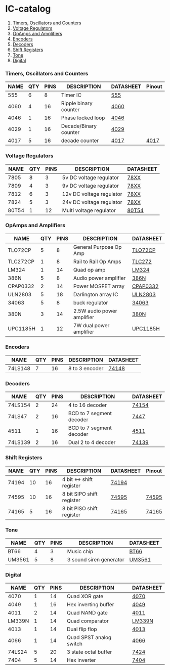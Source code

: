 # IC-catalog

1. [Timers, Oscillators and Counters](#Timers)
2. [Voltage Regulators](#VoltageRegulators)
3. [OpAmps and Amplifiers](#Amplifiers)
4. [Encoders](#Encoders)
5. [Decoders](#Decoders)
6. [Shift Registers](#ShiftRegisters)
6. [Tone](#Tone)
7. [Digital](#Digital)

### <a name="Timers"></a>Timers, Oscillators and Counters
NAME     | QTY | PINS| DESCRIPTION              | DATASHEET                   | Pinout      
---------|-----|-----|--------------------------|-----------------------------|---------------
555      | 6   | 8   | Timer IC                 | [555](555/datasheet.pdf)    | 
4060     | 4   | 16  | Ripple binary counter    | [4060](4060/datasheet.pdf)  | 
4046     | 1   | 16  | Phase locked loop        | [4046](4046/datasheet.pdf)  | 
4029     | 1   | 16  | Decade/Binary counter    | [4029](4029/datasheet.pdf)  | 
4017     | 5   | 16  | decade counter           | [4017](4017/datasheet.pdf)  | [4017](4017/pinout.txt)


### <a name="VoltageRegulators"></a>Voltage Regulators
NAME     | QTY | PINS| DESCRIPTION              | DATASHEET                         
---------|-----|-----|--------------------------|-----------------------------------
7805     | 8   | 3   | 5v DC voltage regulator  | [78XX](78XX/datasheet.pdf)        
7809     | 4   | 3   | 9v DC voltage regulator  | [78XX](78XX/datasheet.pdf)        
7812     | 6   | 3   | 12v DC voltage regulator | [78XX](78XX/datasheet.pdf)        
7824     | 5   | 3   | 24v DC voltage regulator | [78XX](78XX/datasheet.pdf)        
80T54    | 1   | 12  | Multi voltage regulator  | [80T54](80T54/datasheet.pdf)      

### <a name="Amplifiers"></a>OpAmps and Amplifiers
NAME     | QTY | PINS| DESCRIPTION              | DATASHEET                         
---------|-----|-----|--------------------------|-----------------------------------
TLO72CP  | 5   | 8   | General Purpose Op Amp   | [TLO72CP](TLO72CP/datasheet.pdf)  
TLC272CP | 1   | 8   | Rail to Rail Op Amps     | [TLC272](TLC272/datasheet.pdf)    
LM324    | 1   | 14  | Quad op amp              | [LM324](LM324/datasheet.pdf)
386N     | 5   | 8   | Audio power amplifier    | [386N](386N/datasheet.pdf)
CPAP0332 | 2   | 14  | Power MOSFET array       | [CPAP0332](CPAP0332/datasheet.pdf)
ULN2803  | 5   | 18  | Darlington array IC      | [ULN2803](ULN2803/datasheet.pdf)
34063    | 5   | 8   | buck regulator           | [34063](34063/datasheet.pdf)
380N     | 3   | 14  |2.5W audio power amplifier| [380N](380N/datasheet.pdf)
UPC1185H | 1   | 12  | 7W dual power amplifier  | [UPC1185H](UPC1185H/datasheet.pdf)

### <a name="Encoders"></a>Encoders
NAME     | QTY | PINS| DESCRIPTION              | DATASHEET                         
---------|-----|-----|--------------------------|-----------------------------------
74LS148  | 7   | 16  | 8 to 3 encoder           | [74148](74148/datasheet.pdf)      

### <a name="Decoders"></a>Decoders
NAME     | QTY | PINS| DESCRIPTION              | DATASHEET                         
---------|-----|-----|--------------------------|-----------------------------------
74LS154  | 2   | 24  | 4 to 16 decoder          | [74154](74154/datasheet.pdf)      
74LS47   | 2   | 16  | BCD to 7 segment decoder | [7447](7447/datasheet.pdf)        
4511 	 | 1   | 16  | BCD to 7 segment decoder | [4511](4511/datasheet.pdf)		
74LS139  | 2   | 16  | Dual 2 to 4 decoder      | [74139](74139/datasheet.pdf)      

### <a name="ShiftRegisters"></a>Shift Registers
NAME     | QTY | PINS| DESCRIPTION              | DATASHEET                        | Pinout    
---------|-----|-----|--------------------------|----------------------------------|------------------
74194    | 10  | 16  | 4 bit <-> shift register | [74194](74194/datasheet.pdf)     | 
74595    | 10  | 16  | 8 bit SIPO shift register| [74595](74595/datasheet.pdf)     | [74595](74595/pinout.txt)
74165    | 5   | 16  | 8 bit PISO shift register| [74165](74165/datasheet.pdf)     | [74165](74165/pinout.txt)

### <a name="Tone"></a>Tone
NAME     | QTY | PINS| DESCRIPTION              | DATASHEET                         
---------|-----|-----|--------------------------|-----------------------------------
BT66     | 4   | 3   | Music chip               | [BT66](BT66/datasheet.pdf) 
UM3561   | 5   | 8   | 3 sound siren generator  | [UM3561](3561/datasheet.pdf)     

### <a name="Digital"></a>Digital
NAME     | QTY | PINS| DESCRIPTION              | DATASHEET                         
---------|-----|-----|--------------------------|-----------------------------------
4070     | 1   | 14  | Quad XOR gate            | [4070](4070/datasheet.pdf)
4049     | 1   | 16  | Hex inverting buffer     | [4049](4049/datasheet.pdf)        
4011     | 2   | 14  | Quad NAND gate           | [4011](4011/datasheet.pdf)        
LM339N   | 1   | 14  | Quad comparator          | [LM339N](LM339N/datasheet.pdf)    
4013     | 1   | 14  | Dual flip flop           | [4013](4013/datasheet.pdf)
4066     | 1   | 14  | Quad SPST analog switch  | [4066](4066/datasheet.pdf)        
74LS24   | 5   | 20  | 3 state octal buffer     | [7424](7424/datasheet.pdf)
7404     | 5   | 14  | Hex inverter             | [7404](7404/datasheet.pdf)

